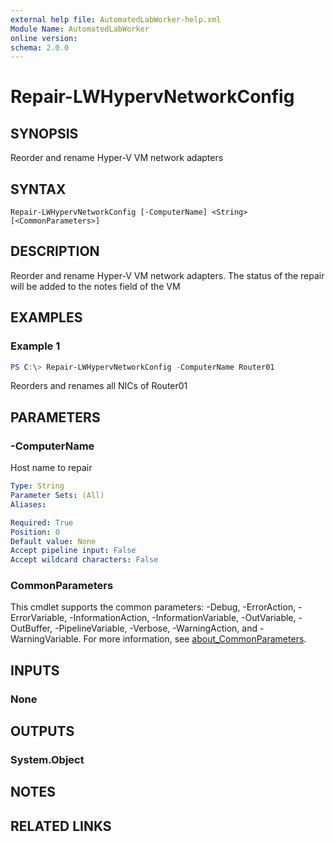 ```yaml
---
external help file: AutomatedLabWorker-help.xml
Module Name: AutomatedLabWorker
online version:
schema: 2.0.0
---
```


# Repair-LWHypervNetworkConfig

## SYNOPSIS
Reorder and rename Hyper-V VM network adapters

## SYNTAX

```
Repair-LWHypervNetworkConfig [-ComputerName] <String> [<CommonParameters>]
```

## DESCRIPTION
Reorder and rename Hyper-V VM network adapters.
The status of the repair will be added to the notes field of the VM

## EXAMPLES

### Example 1
```powershell
PS C:\> Repair-LWHypervNetworkConfig -ComputerName Router01
```

Reorders and renames all NICs of Router01

## PARAMETERS

### -ComputerName
Host name to repair

```yaml
Type: String
Parameter Sets: (All)
Aliases:

Required: True
Position: 0
Default value: None
Accept pipeline input: False
Accept wildcard characters: False
```

### CommonParameters
This cmdlet supports the common parameters: -Debug, -ErrorAction, -ErrorVariable, -InformationAction, -InformationVariable, -OutVariable, -OutBuffer, -PipelineVariable, -Verbose, -WarningAction, and -WarningVariable. For more information, see [about_CommonParameters](http://go.microsoft.com/fwlink/?LinkID=113216).

## INPUTS

### None
## OUTPUTS

### System.Object
## NOTES

## RELATED LINKS
